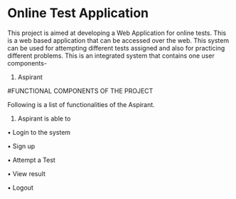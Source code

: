 # Online Test Application
This project is aimed at developing a Web Application for online tests. This is a web based application that can be accessed over the web. This system can be used for attempting different tests assigned and also for practicing different problems. This is an integrated system that contains one user components-
1.  Aspirant

#FUNCTIONAL COMPONENTS OF THE PROJECT

Following is a list of functionalities of the Aspirant. 

1.	Aspirant is able to 

•	Login to the system

•	Sign up 

•	Attempt a Test

•	View result

•	Logout
